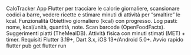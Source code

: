 CaloTracker
App Flutter per tracciare le calorie giornaliere, scansionare codici a barre, vedere ricette e stimare minuti di attività per “smaltire” le kcal.
Funzionalità
Obiettivo giornaliero (kcal) con progresso.
Log pasti: nome, kcal/unità, quantità, note.
Scan barcode (OpenFoodFacts).
Suggerimenti piatti (TheMealDB).
Attività fisica con minuti stimati (MET) + timer.
Requisiti
Flutter 3.19+, Dart 3.x, iOS 13+/Android 5.0+.
Avvio rapido
flutter pub get
flutter run
